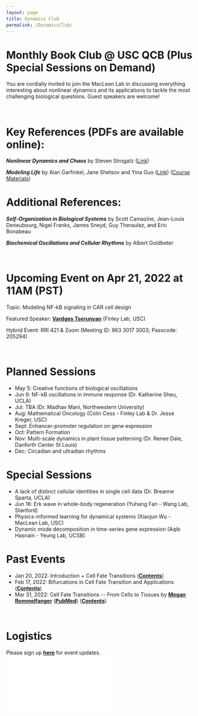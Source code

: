 ```yaml
---
layout: page
title: Dynamics Club
permalink: /DynamicsClub/
---
```


# Monthly Book Club @ USC QCB (Plus Special Sessions on Demand)

You are cordially invited to join the MacLean Lab in discussing everything interesting about nonlinear dynamics and its applications to tackle the most challenging biological questions. Guest speakers are welcome! 

&nbsp;
&nbsp;

# Key References (PDFs are available online): 

***Nonlinear Dynamics and Chaos*** by Steven Strogatz ([Link](https://www.stevenstrogatz.com/books/nonlinear-dynamics-and-chaos-with-applications-to-physics-biology-chemistry-and-engineering))

***Modeling Life*** by Alan Garfinkel, Jane Shetsov and Yina Guo ([Link](https://link.springer.com/book/10.1007/978-3-319-59731-7)) ([Course Materials](https://modelinginbiology.github.io))


# Additional References:

***Self-Organization in Biological Systems*** by Scott Camazine, Jean-Louis Deneubourg, Nigel Franks, James Sneyd, Guy Theraulaz, and Eric Bonabeau

***Biochemical Oscillations and Cellular Rhythms*** by Albert Goldbeter

&nbsp;
&nbsp;

# Upcoming Event on Apr 21, 2022 at 11AM (PST)

Topic: Modeling NF-kB signaling in CAR cell design

Featured Speaker: [**Vardges Tserunyan**](http://csbl.usc.edu/people/lab-members/) (Finley Lab, USC)

Hybrid Event: RRI 421 & Zoom (Meeting ID: 963 3017 3003; Passcode: 205294)

&nbsp;
&nbsp;

# Planned Sessions

- May 5: Creative functions of biological oscillations
- Jun 9: NF-kB oscillations in immune response (Dr. Katherine Sheu, UCLA)
- Jul: TBA (Dr. Madhav Mani, Northwestern University)
- Aug: Mathematical Oncology (Colin Cess - Finley Lab & Dr. Jesse Kreger, USC)
- Sept: Enhancer-promoter regulation on gene expression 
- Oct: Pattern Formation 
- Nov: Multi-scale dynamics in plant tissue patterning (Dr. Renee Dale, Danforth Center St Louis)
- Dec: Circadian and ultradian rhythms

# Special Sessions

- A lack of distinct cellular identities in single cell data (Dr. Breanne Sparta, UCLA)
- Jun 16: Erk wave in whole-body regeneration (Yuhang Fan - Wang Lab, Stanford)
- Physics-informed learning for dynamical systems (Xiaojun Wu - MacLean Lab, USC)
- Dynamic mode decomposition in time-series gene expression (Aqib Hasnain - Yeung Lab, UCSB)

# Past Events

- Jan 20, 2022: Introduction + Cell Fate Transitions ([**Contents**](https://drive.google.com/file/d/18OcjJginmYzX9KQ-J0J64o9GeMG6ya-I/view?usp=sharing))
- Feb 17, 2022: Bifurcations in Cell Fate Transition and Applications ([**Contents**](https://drive.google.com/file/d/1W0TRbrKwryFQ2U7IN9CR-ufOTZHycH88/view?usp=sharing ))
- Mar 31, 2022: Cell Fate Transitions -- From Cells to Tissues by [**Megan Rommelfanger**](https://macleanlab.usc.edu/people/megan-franke2/) ([**PubMed**](https://pubmed.ncbi.nlm.nih.gov/34935903/)) ([**Contents**](https://drive.google.com/file/d/1LzuqVaFz5hKXT37KzmXHevop3o0gxp7n/view?usp=sharing))

&nbsp;
&nbsp;

# Logistics

Please sign up [**here**](https://forms.gle/zvwmxyHC8XhYZZx77) for event updates.
![DynamicsClub](/images/DynamicsClub_Apr2022re.pdf)